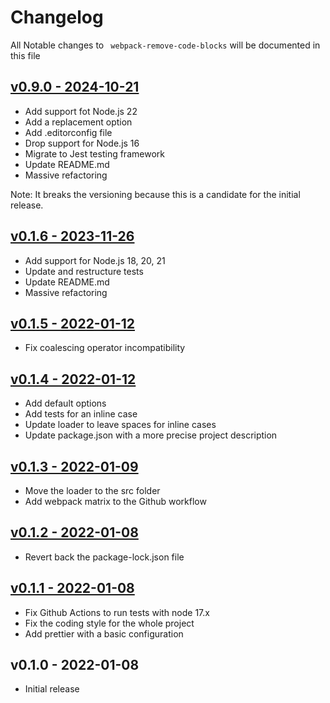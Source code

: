 # Changelog

All Notable changes to ` webpack-remove-code-blocks` will be documented in this file

## [v0.9.0 - 2024-10-21](https://github.com/kudashevs/webpack-remove-code-blocks/compare/v0.1.6...v0.9.0)

- Add support fot Node.js 22
- Add a replacement option
- Add .editorconfig file
- Drop support for Node.js 16
- Migrate to Jest testing framework
- Update README.md
- Massive refactoring

Note: It breaks the versioning because this is a candidate for the initial release.

## [v0.1.6 - 2023-11-26](https://github.com/kudashevs/webpack-remove-code-blocks/compare/v0.1.5...v0.1.6)

- Add support for Node.js 18, 20, 21
- Update and restructure tests
- Update README.md
- Massive refactoring

## [v0.1.5 - 2022-01-12](https://github.com/kudashevs/webpack-remove-code-blocks/compare/v0.1.4...v0.1.5)

- Fix coalescing operator incompatibility

## [v0.1.4 - 2022-01-12](https://github.com/kudashevs/webpack-remove-code-blocks/compare/v0.1.3...v0.1.4)

- Add default options
- Add tests for an inline case
- Update loader to leave spaces for inline cases
- Update package.json with a more precise project description

## [v0.1.3 - 2022-01-09](https://github.com/kudashevs/webpack-remove-code-blocks/compare/v0.1.2...v0.1.3)

- Move the loader to the src folder
- Add webpack matrix to the Github workflow

## [v0.1.2 - 2022-01-08](https://github.com/kudashevs/webpack-remove-code-blocks/compare/v0.1.1...v0.1.2)

- Revert back the package-lock.json file

## [v0.1.1 - 2022-01-08](https://github.com/kudashevs/webpack-remove-code-blocks/compare/v0.1.0...v0.1.1)

- Fix Github Actions to run tests with node 17.x
- Fix the coding style for the whole project
- Add prettier with a basic configuration

## v0.1.0 - 2022-01-08

- Initial release
